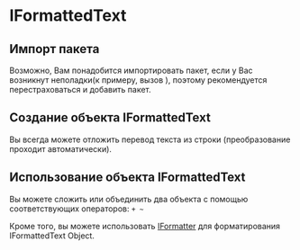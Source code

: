 # IFormattedText

## Импорт пакета

Возможно, Вам понадобится импортировать пакет, если у Вас возникнут неполадки(к примеру, вызов ), поэтому рекомендуется перестраховаться и добавить пакет.</p> 

## Создание объекта IFormattedText

Вы всегда можете отложить перевод текста из строки (преобразование проходит автоматически).

## Использование объекта IFormattedText

Вы можете сложить или объединить два объекта с помощью соответствующих операторов: `+ ~`

Кроме того, вы можете использовать [IFormatter](/Vanilla/Utils/IFormatter/) для форматирования IFormattedText Object.